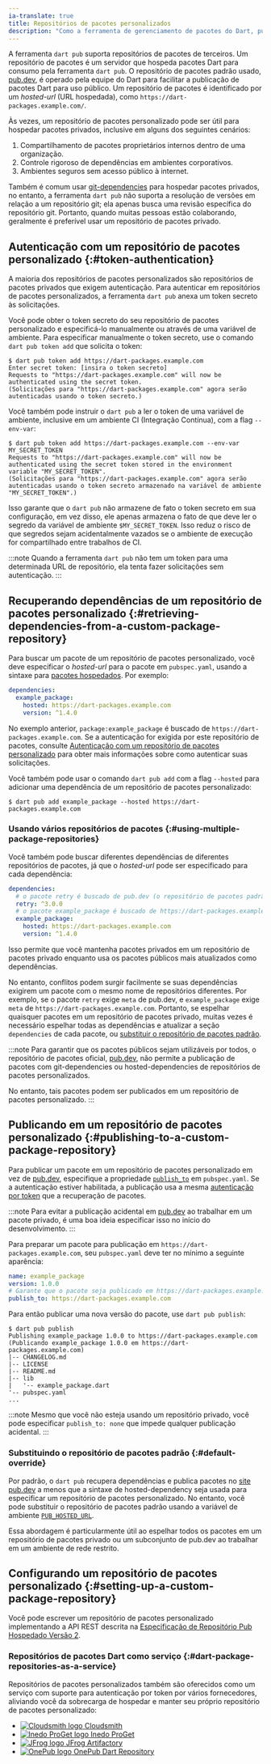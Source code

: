 ```yaml
---
ia-translate: true
title: Repositórios de pacotes personalizados
description: "Como a ferramenta de gerenciamento de pacotes do Dart, pub, funciona com repositórios de pacotes personalizados."
---
```


A ferramenta `dart pub` suporta repositórios de pacotes de terceiros.
Um repositório de pacotes é um servidor que hospeda pacotes Dart
para consumo pela ferramenta `dart pub`.
O repositório de pacotes padrão usado, [pub.dev]({{site.pub}}),
é operado pela equipe do Dart para
facilitar a publicação de pacotes Dart para uso público.
Um repositório de pacotes é identificado por um
_hosted-url_ (URL hospedada), como `https://dart-packages.example.com/`.

Às vezes, um repositório de pacotes personalizado pode ser útil
para hospedar pacotes privados,
inclusive em alguns dos seguintes cenários:

1. Compartilhamento de pacotes proprietários internos dentro de uma organização.
2. Controle rigoroso de dependências em ambientes corporativos.
3. Ambientes seguros sem acesso público à internet.

Também é comum usar [git-dependencies]( /tools/pub/dependencies#git-packages)
para hospedar pacotes privados, no entanto,
a ferramenta `dart pub` não suporta a resolução de versões em relação a um repositório git;
ela apenas busca uma revisão específica do repositório git.
Portanto, quando muitas pessoas estão colaborando,
geralmente é preferível usar um repositório de pacotes privado.

## Autenticação com um repositório de pacotes personalizado {:#token-authentication}

A maioria dos repositórios de pacotes personalizados são
repositórios de pacotes privados que exigem autenticação.
Para autenticar em repositórios de pacotes personalizados,
a ferramenta `dart pub` anexa um token secreto às solicitações.

Você pode obter o token secreto do seu repositório de pacotes personalizado
e especificá-lo manualmente ou através de uma variável de ambiente.
Para especificar manualmente o token secreto,
use o comando `dart pub token add`
que solicita o token:

```console
$ dart pub token add https://dart-packages.example.com
Enter secret token: [insira o token secreto]
Requests to "https://dart-packages.example.com" will now be authenticated using the secret token.
(Solicitações para "https://dart-packages.example.com" agora serão autenticadas usando o token secreto.)
```

Você também pode instruir o `dart pub` a ler o token de uma variável de ambiente,
inclusive em um ambiente CI (Integração Contínua), com a flag `--env-var`:

```console
$ dart pub token add https://dart-packages.example.com --env-var MY_SECRET_TOKEN
Requests to "https://dart-packages.example.com" will now be authenticated using the secret token stored in the environment variable "MY_SECRET_TOKEN".
(Solicitações para "https://dart-packages.example.com" agora serão autenticadas usando o token secreto armazenado na variável de ambiente "MY_SECRET_TOKEN".)
```

Isso garante que o `dart pub` não armazene de fato
o token secreto em sua configuração,
em vez disso, ele apenas armazena o fato de que
deve ler o segredo da variável de ambiente `$MY_SECRET_TOKEN`.
Isso reduz o risco de que segredos sejam acidentalmente vazados
se o ambiente de execução for compartilhado entre trabalhos de CI.

:::note
Quando a ferramenta `dart pub` não tem um token para uma determinada URL de repositório,
ela tenta fazer solicitações sem autenticação.
:::


## Recuperando dependências de um repositório de pacotes personalizado {:#retrieving-dependencies-from-a-custom-package-repository}

Para buscar um pacote de um repositório de pacotes personalizado,
você deve especificar o _hosted-url_ para o pacote em `pubspec.yaml`,
usando a sintaxe para [pacotes hospedados]( /tools/pub/dependencies#hosted-packages).
Por exemplo:

```yaml
dependencies:
  example_package:
    hosted: https://dart-packages.example.com
    version: ^1.4.0
```

No exemplo anterior, `package:example_package`
é buscado de `https://dart-packages.example.com`.
Se a autenticação for exigida por este repositório de pacotes,
consulte [Autenticação com um repositório de pacotes personalizado](#token-authentication)
para obter mais informações sobre como autenticar suas solicitações.

Você também pode usar o comando `dart pub add`
com a flag `--hosted` para adicionar uma dependência de um repositório de pacotes personalizado:

```console
$ dart pub add example_package --hosted https://dart-packages.example.com
```

### Usando vários repositórios de pacotes {:#using-multiple-package-repositories}

Você também pode buscar diferentes dependências
de diferentes repositórios de pacotes,
já que o _hosted-url_ pode ser especificado para cada dependência:

```yaml
dependencies:
  # o pacote retry é buscado de pub.dev (o repositório de pacotes padrão)
  retry: ^3.0.0
  # o pacote example_package é buscado de https://dart-packages.example.com
  example_package:
    hosted: https://dart-packages.example.com
    version: ^1.4.0
```

Isso permite que você mantenha pacotes privados em um repositório de pacotes privado
enquanto usa os pacotes públicos mais atualizados como dependências.

No entanto, conflitos podem surgir facilmente se suas dependências exigirem
um pacote com o mesmo nome de repositórios diferentes.
Por exemplo, se o pacote `retry` exige `meta` de pub.dev,
e `example_package` exige `meta` de `https://dart-packages.example.com`.
Portanto, se espelhar quaisquer pacotes em um repositório de pacotes privado,
muitas vezes é necessário espelhar todas as dependências
e atualizar a seção `dependencies` de cada pacote,
ou [substituir o repositório de pacotes padrão](#default-override).

:::note
Para garantir que os pacotes públicos sejam utilizáveis por todos,
o repositório de pacotes oficial, [pub.dev]({{site.pub}}),
não permite a publicação de pacotes
com git-dependencies ou hosted-dependencies de repositórios de pacotes personalizados.

No entanto, tais pacotes podem ser publicados em um repositório de pacotes personalizado.
:::


## Publicando em um repositório de pacotes personalizado {:#publishing-to-a-custom-package-repository}

Para publicar um pacote em um repositório de pacotes personalizado
em vez de [pub.dev]({{site.pub}}),
especifique a propriedade
[`publish_to`](/tools/pub/pubspec#publish-to) em `pubspec.yaml`.
Se a autenticação estiver habilitada,
a publicação usa a mesma [autenticação por token](#token-authentication)
que a recuperação de pacotes.

:::note
Para evitar a publicação acidental em [pub.dev]({{site.pub}})
ao trabalhar em um pacote privado,
é uma boa ideia especificar isso no início do desenvolvimento.
:::

Para preparar um pacote para publicação em `https://dart-packages.example.com`,
seu `pubspec.yaml` deve ter no mínimo a seguinte aparência:

```yaml
name: example_package
version: 1.0.0
# Garante que o pacote seja publicado em https://dart-packages.example.com {:#ensures-the-package-is-published-to-https-dart-packages-example-com}
publish_to: https://dart-packages.example.com
```

Para então publicar uma nova versão do pacote,
use `dart pub publish`:

```console
$ dart pub publish
Publishing example_package 1.0.0 to https://dart-packages.example.com
(Publicando example_package 1.0.0 em https://dart-packages.example.com)
|-- CHANGELOG.md
|-- LICENSE
|-- README.md
|-- lib
|   '-- example_package.dart
'-- pubspec.yaml
...
```

:::note
Mesmo que você não esteja usando um repositório privado,
você pode especificar `publish_to: none`
que impede qualquer publicação acidental.
:::


### Substituindo o repositório de pacotes padrão {:#default-override}

Por padrão, o `dart pub` recupera dependências e publica pacotes
no [site pub.dev]({{site.pub}})
a menos que a sintaxe de hosted-dependency
seja usada para especificar um repositório de pacotes personalizado.
No entanto, você pode substituir o repositório de pacotes padrão usando a
variável de ambiente [`PUB_HOSTED_URL`](/tools/pub/environment-variables).

Essa abordagem é particularmente útil ao espelhar todos os pacotes
em um repositório de pacotes privado ou um subconjunto de pub.dev
ao trabalhar em um ambiente de rede restrito.


## Configurando um repositório de pacotes personalizado {:#setting-up-a-custom-package-repository}

Você pode escrever um repositório de pacotes personalizado implementando
a API REST descrita na
[Especificação de Repositório Pub Hospedado Versão 2][repository-spec-v2.md].

### Repositórios de pacotes Dart como serviço {:#dart-package-repositories-as-a-service}

Repositórios de pacotes personalizados também são oferecidos como um serviço
com suporte para autenticação por token por vários fornecedores,
aliviando você da sobrecarga de hospedar e manter
seu próprio repositório de pacotes personalizado:

<ul class="logo-link-grids">
<li>
  <a href="https://help.cloudsmith.io/docs/dart-repository">
    <img src="/assets/img/tools/cloudsmith.svg" alt="Cloudsmith logo">
    <span>Cloudsmith</span>
  </a>
</li>
<li>
  <a href="https://docs.inedo.com/docs/proget/feeds/pub">
    <img src="/assets/img/tools/proget.svg" alt="Inedo ProGet logo">
    <span>Inedo ProGet</span>
  </a>
</li>
<li>
  <a href="https://www.jfrog.com/confluence/display/JFROG/Pub+Repositories">
    <img src="/assets/img/tools/jfrog.svg" alt="JFrog logo">
    <span>JFrog Artifactory</span>
  </a>
</li>
<li>
  <a href="https://onepub.dev">
    <img src="/assets/img/tools/onepub.svg" alt="OnePub logo">
    <span>OnePub Dart Repository</span>
  </a>
</li>
</ul>


[repository-spec-v2.md]: {{site.repo.dart.org}}/pub/blob/master/doc/repository-spec-v2.md
